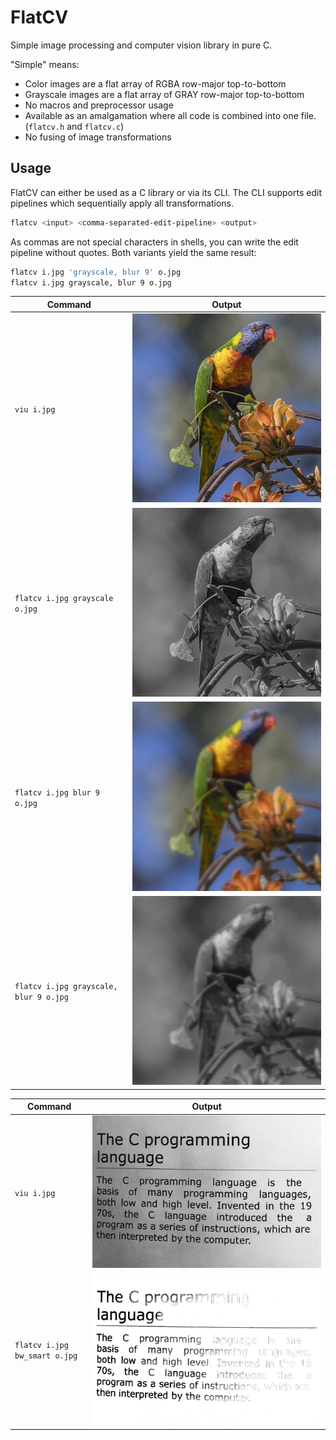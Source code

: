 # FlatCV

Simple image processing and computer vision library in pure C.

"Simple" means:

- Color images are a flat array of RGBA row-major top-to-bottom
- Grayscale images are a flat array of GRAY row-major top-to-bottom
- No macros and preprocessor usage
- Available as an amalgamation where all code is combined into one file.
    (`flatcv.h` and `flatcv.c`)
- No fusing of image transformations


## Usage

FlatCV can either be used as a C library or via its CLI.
The CLI supports edit pipelines which sequentially apply all transformations.

```sh
flatcv <input> <comma-separated-edit-pipeline> <output>
```

As commas are not special characters in shells,
you can write the edit pipeline without quotes.
Both variants yield the same result:

```sh
flatcv i.jpg 'grayscale, blur 9' o.jpg
flatcv i.jpg grayscale, blur 9 o.jpg
```

Command | Output
--------|-------
`viu i.jpg` | ![Parrot](./imgs/parrot.jpeg)
`flatcv i.jpg grayscale o.jpg` | ![Parrot Grayscale](./imgs/parrot_grayscale.jpeg)
`flatcv i.jpg blur 9 o.jpg` | ![Parrot Blur](./imgs/parrot_blur.jpeg)
`flatcv i.jpg grayscale, blur 9 o.jpg` | ![Parrot Grayscale and Blur](./imgs/parrot_grayscale_blur.jpeg)

Command | Output
--------|-------
`viu i.jpg` | ![Parrot](./imgs/page.png)
`flatcv i.jpg bw_smart o.jpg` | ![Smart Binarization](./imgs/page_bw_smart.png)
